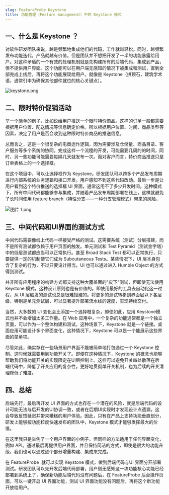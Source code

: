 ```yaml
---
slug: FeatureProbe Keystone
title: 功能管理（Feature management）中的 Keystone 模式
---
```


## 一、什么是 Keystone ？

对软件研发团队来说，越是频繁地集成他们的代码，工作就越轻松。同时，越频繁发布功能迭代，产品就越有价值。但是团队并不想把开发了一半的功能暴露给用户。对这种矛盾的一个有效的处理机制就是先构建所有的后端代码，集成到产品，但不提供用户界面。这个功能可以在用户端无感知的情况下被集成和测试，直到全部完成上线后，再将这个功能展现给用户。就像是 Keystone（拱顶石，建筑学术语，通常引申为确保其他部件就位的核心关键点）。

![keystone.png](https://gift-pypu-cdn.didistatic.com/static/featureprobe/do1_qJRJwZDgptJUlJHMLxw6)

## 二、限时特价促销活动

举一个简单的例子，比如说给用户推送一个限时特价商品。这样的订单一般都需要根据用户位置、配送情况等信息确定价格。所以根据用户位置、时间、商品类型等因素，决定了用户是否会收到这种限时特价商品的推送信息。

总而言之，这是一个很复杂的电商运作逻辑，因为需要涉及仓储量、商品目录、客户服务等多个系统的协同。完成这样一个流程的开发，可能需要几周的的时间，同时，另一些功能可能需要每隔几天就发布一次。而对客户而言，特价商品推送只是订单表格上的一个选择框。

在这个项目中，可以让选择框作为 Keystone。研发团队可以跨多个产品发布周期进行内部系统的业务逻辑和接口开发。用户感知不到这些代码改动。最后一步是让用户看到这个特价推送的选择框 UI 界面，通常这用不了多少开发时间。这种模式下，所有中间代码都能够参与集成，并随着产品发布周期部署在线上，这样就避免了长时间使用 feature branch（特性分支——一种分支管理模式）带来的风险。


![图片 1.png](https://gift-pypu-cdn.didistatic.com/static/featureprobe/do1_Ws1QWBmn4TVQEPqnItbE)

## 三、中间代码和UI界面的测试方式

中间代码需要像线上代码一样接受严格的测试。这需要系统（测试）分层搭建，而不是所有测试都依赖于用户页面的触发。单元测试和 Test Pyramid（测试金字塔）中的低层测试都应当可以正常执行。甚至 Broad Stack Test 都可以正常执行，只要提供一定的机制使它们成为 Subcutaneous Tests。某些情况下，UI 层本身包含了复杂的行为，不过只要设计得当，UI 也可以通过进入 Humble Object 的方式得到测试。

并非所有应用程序的构建方式都支持这种大覆盖面的"皮下"测试，但即使无法使用 Keystone 模式，这种设计原则也是有价值的。即使用最好的工具去自动化这一过程，从 UI 层触发的测试也总是很难搭建的。将更多的测试转移到界面层以下各层级，特别是单元测试层，可以显著提升部署流水线的速度，实现持续交付。

当然，大多数的 UI 变化会比添加一个选择框复杂，即便如此，应用 Keystone模式也并不会增加太多工作量。在 Web 应用中，一个复杂的功能通常都是一个独立页面，可以作为一个整体构建和测试。这种场景下，Keystone 就是一个链接。桌面应用可能设计多个界面变化，这种情况下，Keystone 可以是一个能展示这些界面的菜单项。

尽管如此，确实存在一些场景用户界面不能被简单地打包通过一个 Keystone 控制。这时候就需要用到功能开关了。即便在这种情况下，Keystone 的概念也能够帮助我们将功能开关的实现限定在UI层控制上。这样可以避免开关四处散落在后端代码中，降低了开关应用的复杂性，更好地贯彻单开关机制，也为后续的开关清理降低了难度。

## 四、总结

后端先行，最后再开发 UI 界面的方式也存在一个潜在的风险，就是后端代码的设计可能无法与后开发的UI协调一致，或者在后期UI实现时才发现设计点遗漏，这会导致反馈延迟并带来糟糕的用户体验。因此，只有在产品上支持功能垂直划分，研发上能够按功能粒度快速发布的团队中，Keystone 模式才能够发挥最大的价值。

在这里我只是举例了一个用户界面的小例子，但同样的方法适用于任何界面变化，例如 API。通过最后再提供用户界面，并且保持简洁的方式，即使是很大的功能升级，我们也可以通过逐个部分增量构建、集成来完成。

在 FeatureProbe  就可以实现 Keystone 模式，做到后端代码与UI 界面分开部署测试。研发团队可以先开发后端代码部署，用户侧无感知这一块功能核心功能已经部署到系统上了，确保新功能后端代码没有问题后，在 FeatureProbe 后台操作页面，可以一键开启 UI 界面功能，测试 UI 界面功能没有问题后，再将这个新功能开放给用户。
